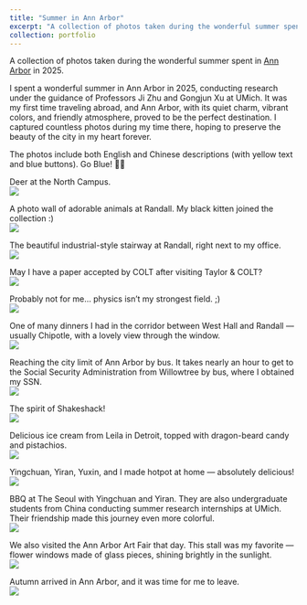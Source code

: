 ```yaml
---
title: "Summer in Ann Arbor"
excerpt: "A collection of photos taken during the wonderful summer spent in Ann Arbor in 2025."
collection: portfolio
---
```


A collection of photos taken during the wonderful summer spent in [Ann Arbor](https://en.wikipedia.org/wiki/Ann_Arbor,_Michigan) in 2025.

I spent a wonderful summer in Ann Arbor in 2025, conducting research under the guidance of Professors Ji Zhu and Gongjun Xu at UMich. It was my first time traveling abroad, and Ann Arbor, with its quiet charm, vibrant colors, and friendly atmosphere, proved to be the perfect destination. I captured countless photos during my time there, hoping to preserve the beauty of the city in my heart forever. 

The photos include both English and Chinese descriptions (with yellow text and blue buttons). Go Blue! 💙💛

Deer at the North Campus.
<br/><img src='/images/aa/deer.png'>

A photo wall of adorable animals at Randall. My black kitten joined the collection :)
<br/><img src='/images/aa/lovelyanimals.png'>

The beautiful industrial-style stairway at Randall, right next to my office.
<br/><img src='/images/aa/randall.png'>

May I have a paper accepted by COLT after visiting Taylor & COLT?
<br/><img src='/images/aa/colt.png'>

Probably not for me… physics isn’t my strongest field. ;)
<br/><img src='/images/aa/physics.png'>

One of many dinners I had in the corridor between West Hall and Randall — usually Chipotle, with a lovely view through the window.
<br/><img src='/images/aa/dinner.png'>

Reaching the city limit of Ann Arbor by bus. It takes nearly an hour to get to the Social Security Administration from Willowtree by bus, where I obtained my SSN.
<br/><img src='/images/aa/citylimit.png'>

The spirit of Shakeshack!
<br/><img src='/images/aa/shakeshack.png'>

Delicious ice cream from Leila in Detroit, topped with dragon-beard candy and pistachios.
<br/><img src='/images/aa/icecream.png'>

Yingchuan, Yiran, Yuxin, and I made hotpot at home — absolutely delicious!
<br/><img src='/images/aa/bbq.png'>

BBQ at The Seoul with Yingchuan and Yiran. They are also undergraduate students from China conducting summer research internships at UMich. Their friendship made this journey even more colorful.
<br/><img src='/images/aa/diyhotpot.png'>

We also visited the Ann Arbor Art Fair that day. This stall was my favorite — flower windows made of glass pieces, shining brightly in the sunlight.
<br/><img src='/images/aa/artfair.png'>

Autumn arrived in Ann Arbor, and it was time for me to leave.
<br/><img src='/images/aa/autumn.png'>
